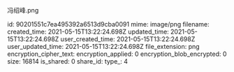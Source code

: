 冯绍峰.png

id: 90201551c7ea495392a6513d9cba0091
mime: image/png
filename: 
created_time: 2021-05-15T13:22:24.698Z
updated_time: 2021-05-15T13:22:24.698Z
user_created_time: 2021-05-15T13:22:24.698Z
user_updated_time: 2021-05-15T13:22:24.698Z
file_extension: png
encryption_cipher_text: 
encryption_applied: 0
encryption_blob_encrypted: 0
size: 16814
is_shared: 0
share_id: 
type_: 4
